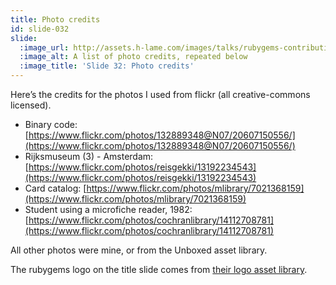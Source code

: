 ```yaml
---
title: Photo credits
id: slide-032
slide:
  :image_url: http://assets.h-lame.com/images/talks/rubygems-contribution/slides/032.png
  :image_alt: A list of photo credits, repeated below
  :image_title: 'Slide 32: Photo credits'
---
```

Here’s the credits for the photos I used from flickr (all creative-commons licensed).

* Binary code: [https://www.flickr.com/photos/132889348@N07/20607150556/](https://www.flickr.com/photos/132889348@N07/20607150556/)
* Rijksmuseum (3) - Amsterdam: [https://www.flickr.com/photos/reisgekki/13192234543](https://www.flickr.com/photos/reisgekki/13192234543)
* Card catalog: [https://www.flickr.com/photos/mlibrary/7021368159](https://www.flickr.com/photos/mlibrary/7021368159)
* Student using a microfiche reader, 1982: [https://www.flickr.com/photos/cochranlibrary/14112708781](https://www.flickr.com/photos/cochranlibrary/14112708781)

All other photos were mine, or from the Unboxed asset library.

The rubygems logo on the title slide comes from [their logo asset library](https://rubygems.org/pages/about).
